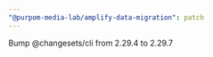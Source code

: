 ```yaml
---
"@purpom-media-lab/amplify-data-migration": patch
---
```


Bump @changesets/cli from 2.29.4 to 2.29.7
